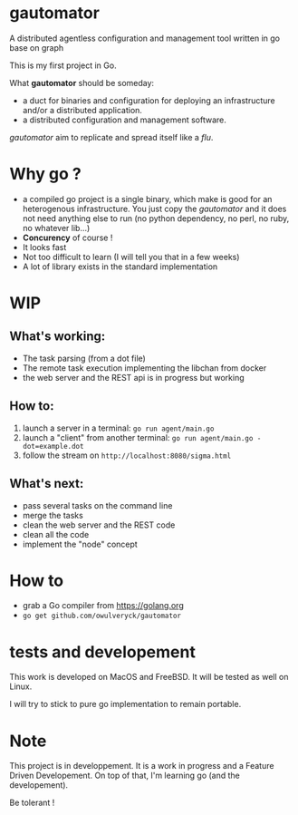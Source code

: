 # gautomator
A distributed agentless configuration and management tool written in go base on graph

This is my first project in Go.

What **gautomator** should be someday:
- a duct for binaries and configuration for deploying an infrastructure and/or a distributed application.
- a distributed configuration and management software.

*gautomator* aim to replicate and spread itself like a *flu*.

# Why go ?

- a compiled go project is a single binary, which make is good for an heterogenous infrastructure. You just copy the *gautomator* and it does not need anything else to run (no python dependency, no perl, no ruby, no whatever lib...)
- **Concurency** of course !
- It looks fast
- Not too difficult to learn (I will tell you that in a few weeks)
- A lot of library exists in the standard implementation

# WIP

## What's working:
- The task parsing (from a dot file)
- The remote task execution implementing the libchan from docker
- the web server and the REST api is in progress but working

## How to:
1) launch a server in a terminal: `go run agent/main.go`
2) launch a "client" from another terminal: `go run agent/main.go -dot=example.dot`
3) follow the stream on `http://localhost:8080/sigma.html`

## What's next:
- pass several tasks on the command line
- merge the tasks
- clean the web server and the REST code
- clean all the code
- implement the "node" concept

# How to

* grab a Go compiler from https://golang.org
* `go get github.com/owulveryck/gautomator`

# tests and developement

This work is developed on MacOS and FreeBSD.
It will be tested as well on Linux.

I will try to stick to pure go implementation to remain portable.

# Note
This project is in developpement.
It is a work in progress and a Feature Driven Developement.
On top of that, I'm learning go (and the developement). 

Be tolerant !
